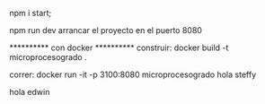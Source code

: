 npm i start;

npm run dev arrancar el proyecto en el puerto 8080



********** con docker  **********
construir:
docker build -t microprocesogrado .

correr:
docker run -it -p 3100:8080 microprocesogrado
hola steffy

hola edwin